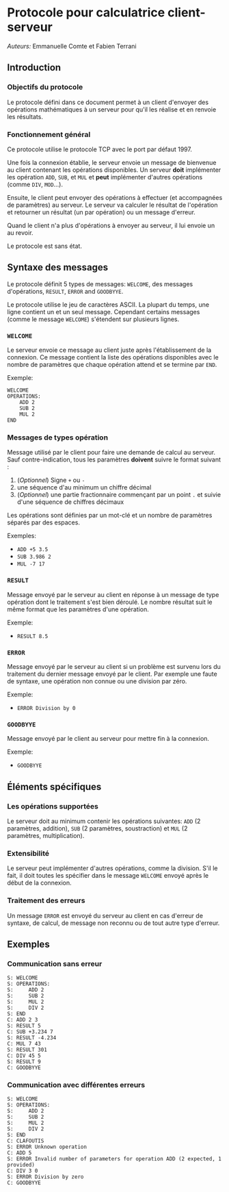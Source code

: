 # Protocole pour calculatrice client-serveur
*Auteurs:* Emmanuelle Comte et Fabien Terrani

## Introduction

### Objectifs du protocole
Le protocole défini dans ce document permet à un client d'envoyer des opérations mathématiques à un serveur pour qu'il les réalise et en renvoie les résultats.

### Fonctionnement général
Ce protocole utilise le protocole TCP avec le port par défaut 1997. 

Une fois la connexion établie, le serveur envoie un message de bienvenue au client contenant les opérations disponibles. Un serveur **doit** implémenter les opération `ADD`, `SUB`, et `MUL` et **peut** implémenter d'autres opérations (comme `DIV`, `MOD`...).

Ensuite, le client peut envoyer des opérations à effectuer (et accompagnées de paramètres) au serveur. Le serveur va calculer le résultat de l'opération et retourner un résultat (un par opération) ou un message d'erreur.

Quand le client n'a plus d'opérations à envoyer au serveur, il lui envoie un au revoir.

Le protocole est sans état.

## Syntaxe des messages
Le protocole définit 5 types de messages: `WELCOME`, des messages d'opérations, `RESULT`, `ERROR` and `GOODBYYE`.

Le protocole utilise le jeu de caractères ASCII. La plupart du temps, une ligne contient un et un seul message. Cependant certains messages (comme le message `WELCOME`) s'étendent sur plusieurs lignes. 

### `WELCOME`
Le serveur envoie ce message au client juste après l'établissement de la connexion. Ce message contient la liste des opérations disponibles avec le nombre de paramètres que chaque opération attend et se termine par `END`.

Exemple: 
```
WELCOME
OPERATIONS: 
    ADD 2
    SUB 2
    MUL 2
END
```

### Messages de types opération
Message utilisé par le client pour faire une demande de calcul au serveur. Sauf contre-indication, tous les paramètres **doivent** suivre le format suivant : 

1. (*Optionnel*) Signe `+` ou `-`
1. une séquence d'au minimum un chiffre décimal
1. (*Optionnel*) une partie fractionnaire commençant par un point `.` et suivie d'une séquence de chiffres décimaux 

Les opérations sont définies par un mot-clé et un nombre de paramètres séparés par des espaces.

Exemples: 
- `ADD +5 3.5`
- `SUB 3.986 2`
- `MUL -7 17`

### `RESULT`
Message envoyé par le serveur au client en réponse à un message de type opération dont le traitement s'est bien déroulé. Le nombre résultat suit le même format que les paramètres d'une opération.

Exemple: 
- `RESULT 8.5`

### `ERROR`
Message envoyé par le serveur au client si un problème est survenu lors du traitement du dernier message envoyé par le client. Par exemple une faute de syntaxe, une opération non connue ou une division par zéro.

Exemple: 
- `ERROR Division by 0`

### `GOODBYYE`
Message envoyé par le client au serveur pour mettre fin à la connexion.

Exemple:
- `GOODBYYE`

## Éléments spécifiques

### Les opérations supportées
Le serveur doit au minimum contenir les opérations suivantes: `ADD` (2 paramètres, addition), `SUB` (2 paramètres, soustraction) et `MUL` (2 paramètres, multiplication). 

### Extensibilité
Le serveur peut implémenter d'autres opérations, comme la division. S'il le fait, il doit toutes les spécifier dans le message `WELCOME` envoyé après le début de la connexion.

### Traitement des erreurs
Un message `ERROR` est envoyé du serveur au client en cas d'erreur de syntaxe, de calcul, de message non reconnu ou de tout autre type d'erreur.

## Exemples

### Communication sans erreur

```
S: WELCOME
S: OPERATIONS:
S:     ADD 2
S:     SUB 2
S:     MUL 2
S:     DIV 2
S: END
C: ADD 2 3
S: RESULT 5
C: SUB +3.234 7
S: RESULT -4.234
C: MUL 7 43
S: RESULT 301
C: DIV 45 5
S: RESULT 9
C: GOODBYYE
```



### Communication avec différentes erreurs 

```
S: WELCOME
S: OPERATIONS:
S:     ADD 2
S:     SUB 2
S:     MUL 2
S:     DIV 2
S: END
C: CLAFOUTIS
S: ERROR Unknown operation
C: ADD 5
S: ERROR Invalid number of parameters for operation ADD (2 expected, 1 provided)
C: DIV 3 0
S: ERROR Division by zero
C: GOODBYYE
```